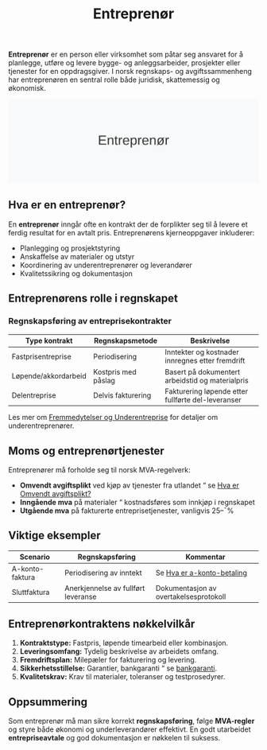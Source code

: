 ﻿---
title: "Entreprenør"
seoTitle: "Entreprenør | Definisjon, kontrakter og regnskapsføring"
description: "Entreprenør påtar seg bygg- og anleggsarbeider for en oppdragsgiver. Lær om kontraktstyper, MVA-regler og regnskapsføring av entreprisekontrakter."
summary: "Kort oversikt over entreprenørrollen i norsk regnskap, kontrakter og MVA."
---

**Entreprenør** er en person eller virksomhet som påtar seg ansvaret for å planlegge, utføre og levere bygge- og anleggsarbeider, prosjekter eller tjenester for en oppdragsgiver. I norsk regnskaps- og avgiftssammenheng har entreprenøren en sentral rolle både juridisk, skattemessig og økonomisk.

![Illustrasjon av Entreprenør-konsept](entreprenor-image.svg)

## Hva er en entreprenør?

En **entreprenør** inngår ofte en kontrakt der de forplikter seg til å levere et ferdig resultat for en avtalt pris. Entreprenørens kjerneoppgaver inkluderer:

* Planlegging og prosjektstyring
* Anskaffelse av materialer og utstyr
* Koordinering av underentreprenører og leverandører
* Kvalitetssikring og dokumentasjon

## Entreprenørens rolle i regnskapet

### Regnskapsføring av entreprisekontrakter

| Type kontrakt           | Regnskapsmetode      | Beskrivelse                                          |
|-------------------------|----------------------|------------------------------------------------------|
| Fastprisentreprise      | Periodisering        | Inntekter og kostnader innregnes etter fremdrift     |
| Løpende/akkordarbeid    | Kostpris med påslag  | Basert på dokumentert arbeidstid og materialpris     |
| Delentreprise           | Delvis fakturering   | Fakturering løpende etter fullførte del-leveranser  |

Les mer om [Fremmedytelser og Underentreprise](/blogs/kontoplan/4500-fremmedytelser-og-underentreprise "Fremmedytelser og Underentreprise") for detaljer om underentreprenører.

## Moms og entreprenørtjenester

Entreprenører må forholde seg til norsk MVA-regelverk:

* **Omvendt avgiftsplikt** ved kjøp av tjenester fra utlandet “ se [Hva er Omvendt avgiftsplikt?](/blogs/regnskap/omvendt-avgiftsplikt "Hva er Omvendt avgiftsplikt?")
* **Inngående mva** på materialer “ kostnadsføres som innkjøp i regnskapet
* **Utgående mva** på fakturerte entreprisetjenester, vanligvis 25–¯%

## Viktige eksempler

| Scenario       | Regnskapsføring     | Kommentar                                                       |
|----------------|---------------------|-----------------------------------------------------------------|
| A-konto-faktura| Periodisering av inntekt | Se [Hva er a-konto-betaling](/blogs/regnskap/hva-er-a-konto-betaling "Hva er a-konto betaling?") |
| Sluttfaktura   | Anerkjennelse av fullført leveranse | Dokumentasjon av overtakelsesprotokoll         |

## Entreprenørkontraktens nøkkelvilkår

1. **Kontraktstype:** Fastpris, løpende timearbeid eller kombinasjon.
2. **Leveringsomfang:** Tydelig beskrivelse av arbeidets omfang.
3. **Fremdriftsplan:** Milepæler for fakturering og levering.
4. **Sikkerhetsstillelse:** Garantier, bankgaranti “ se [bankgaranti](/blogs/regnskap/bankgaranti "Bankgaranti").
5. **Kvalitetskrav:** Krav til materialer, toleranser og testprosedyrer.

## Oppsummering

Som entreprenør må man sikre korrekt **regnskapsføring**, følge **MVA-regler** og styre både økonomi og underleverandører effektivt. En godt utarbeidet **entrepriseavtale** og god dokumentasjon er nøkkelen til suksess.











